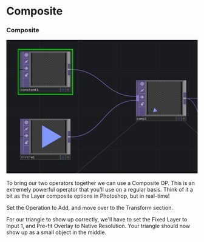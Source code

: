 # Composite

### Composite

![](../../../.gitbook/assets/image%20%2824%29.png)

To bring our two operators together we can use a Composite OP. This is an extremely powerful operator that you'll use on a regular basis. Think of it a bit as the Layer composite options in Photoshop, but in real-time!

Set the Operation to Add, and move over to the Transform section. 

For our triangle to show up correctly, we'll have to set the Fixed Layer to Input 1, and Pre-fit Overlay to Native Resolution. Your triangle should now show up as a small object in the middle.




